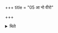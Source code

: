 +++
title = "05 आ नो वीरो"

+++

<details><summary>थिते</summary>

आ नो वीरो जायतामिति द्विर्दक्षिणामक्षधुरं दक्षिणेन हस्तेनोत्तानेन प्राचीनम् ५
</details>
